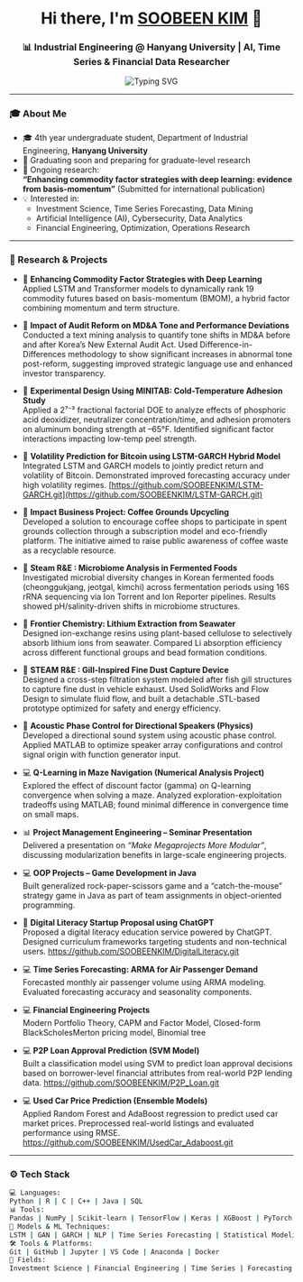 <h1 align="center">Hi there, I'm <a href="https://github.com/soobeenkim" target="_blank">SOOBEEN KIM</a> 👋</h1>
<h3 align="center">📊 Industrial Engineering @ Hanyang University | AI, Time Series & Financial Data Researcher</h3>

<p align="center">
  <img src="https://readme-typing-svg.herokuapp.com?font=Fira+Code&size=22&duration=2500&pause=1000&center=true&width=500&lines=AI+%7C+Finance+%7C+Optimization;Security+%7C+Data+Mining+%7C+Forecasting;Time+Series+%7C+NLP+%7C+ML" alt="Typing SVG" />
</p>

---

### 🎓 About Me

- 🎓 4th year undergraduate student, Department of Industrial Engineering, **Hanyang University**
- 📌 Graduating soon and preparing for graduate-level research
- 🧪 Ongoing research:  
  **“Enhancing commodity factor strategies with deep learning: evidence from basis-momentum”** (Submitted for international publication)
- 💡 Interested in:
  - Investment Science, Time Series Forecasting, Data Mining  
  - Artificial Intelligence (AI), Cybersecurity, Data Analytics  
  - Financial Engineering, Optimization, Operations Research

---

### 🧠 Research & Projects

- 🧾 **Enhancing Commodity Factor Strategies with Deep Learning**  
  Applied LSTM and Transformer models to dynamically rank 19 commodity futures based on basis-momentum (BMOM), a hybrid factor combining momentum and term structure.

- 🧾 **Impact of Audit Reform on MD&A Tone and Performance Deviations**  
  Conducted a text mining analysis to quantify tone shifts in MD&A before and after Korea’s New External Audit Act. Used Difference-in-Differences methodology to show significant increases in abnormal tone post-reform, suggesting improved strategic language use and enhanced investor transparency.

- 🧾 **Experimental Design Using MINITAB: Cold-Temperature Adhesion Study**  
  Applied a 2⁷⁻³ fractional factorial DOE to analyze effects of phosphoric acid deoxidizer, neutralizer concentration/time, and adhesion promoters on aluminum bonding strength at –65°F. Identified significant factor interactions impacting low-temp peel strength.

- 🧾 **Volatility Prediction for Bitcoin using LSTM-GARCH Hybrid Model**  
  Integrated LSTM and GARCH models to jointly predict return and volatility of Bitcoin. Demonstrated improved forecasting accuracy under high volatility regimes.
  [https://github.com/SOOBEENKIM/LSTM-GARCH.git](https://github.com/SOOBEENKIM/LSTM-GARCH.git)

- 🌱 **Impact Business Project: Coffee Grounds Upcycling**  
  Developed a solution to encourage coffee shops to participate in spent grounds collection through a subscription model and eco-friendly platform. The initiative aimed to raise public awareness of coffee waste as a recyclable resource.
- 🧪 **Steam R&E : Microbiome Analysis in Fermented Foods**  
  Investigated microbial diversity changes in Korean fermented foods (cheonggukjang, jeotgal, kimchi) across fermentation periods using 16S rRNA sequencing via Ion Torrent and Ion Reporter pipelines. Results showed pH/salinity-driven shifts in microbiome structures.  
- 🧪 **Frontier Chemistry: Lithium Extraction from Seawater**  
  Designed ion-exchange resins using plant-based cellulose to selectively absorb lithium ions from seawater. Compared Li absorption efficiency across different functional groups and bead formation conditions.
- 🧪 **STEAM R&E : Gill-Inspired Fine Dust Capture Device**  
  Designed a cross-step filtration system modeled after fish gill structures to capture fine dust in vehicle exhaust. Used SolidWorks and Flow Design to simulate fluid flow, and built a detachable .STL-based prototype optimized for safety and energy efficiency.
- 🧪 **Acoustic Phase Control for Directional Speakers (Physics)**  
  Developed a directional sound system using acoustic phase control. Applied MATLAB to optimize speaker array configurations and control signal origin with function generator input.

- 💻 **Q-Learning in Maze Navigation (Numerical Analysis Project)**  
  Explored the effect of discount factor (gamma) on Q-learning convergence when solving a maze. Analyzed exploration-exploitation tradeoffs using MATLAB; found minimal difference in convergence time on small maps.

- 📊 **Project Management Engineering – Seminar Presentation**  
  Delivered a presentation on *“Make Megaprojects More Modular”*, discussing modularization benefits in large-scale engineering projects.

- 💻 **OOP Projects – Game Development in Java**  
  Built generalized rock-paper-scissors game and a “catch-the-mouse” strategy game in Java as part of team assignments in object-oriented programming.

- 🤖 **Digital Literacy Startup Proposal using ChatGPT**  
  Proposed a digital literacy education service powered by ChatGPT. Designed curriculum frameworks targeting students and non-technical users.
  https://github.com/SOOBEENKIM/DigitalLiteracy.git

- 💻 **Time Series Forecasting: ARMA for Air Passenger Demand**  
  Forecasted monthly air passenger volume using ARMA modeling. Evaluated forecasting accuracy and seasonality components.

- 💻 **Financial Engineering Projects**  
  Modern Portfolio Theory, CAPM and Factor Model, Closed-form BlackScholesMerton pricing model, Binomial tree

- 💻 **P2P Loan Approval Prediction (SVM Model)**  
  Built a classification model using SVM to predict loan approval decisions based on borrower-level financial attributes from real-world P2P lending data.
  https://github.com/SOOBEENKIM/P2P_Loan.git

- 💻 **Used Car Price Prediction (Ensemble Models)**  
  Applied Random Forest and AdaBoost regression to predict used car market prices. Preprocessed real-world listings and evaluated performance using RMSE.
  https://github.com/SOOBEENKIM/UsedCar_Adaboost.git

---

### ⚙️ Tech Stack

```bash
💻 Languages:
Python | R | C | C++ | Java | SQL  
📊 Tools:
Pandas | NumPy | Scikit-learn | TensorFlow | Keras | XGBoost | PyTorch
🧠 Models & ML Techniques:
LSTM | GAN | GARCH | NLP | Time Series Forecasting | Statistical Modeling (R, STATA, MINITAB)
🛠️ Tools & Platforms:
Git | GitHub | Jupyter | VS Code | Anaconda | Docker  
🧮 Fields:
Investment Science | Financial Engineering | Time Series | Forecasting | Machine Learning | Data Mining | Optimization | Cybersecurity | ADSP
